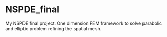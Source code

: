 # NSPDE_final
My NSPDE final project. One dimension FEM framework to solve parabolic and elliptic problem refining the spatial mesh.
